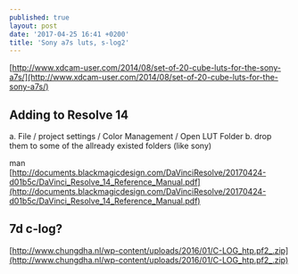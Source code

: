 ```yaml
---
published: true
layout: post
date: '2017-04-25 16:41 +0200'
title: 'Sony a7s luts, s-log2'
---
```

[http://www.xdcam-user.com/2014/08/set-of-20-cube-luts-for-the-sony-a7s/](http://www.xdcam-user.com/2014/08/set-of-20-cube-luts-for-the-sony-a7s/)

## Adding to Resolve 14

a. File / project settings / Color Management / Open LUT Folder
b. drop them to some of the allready existed folders (like sony)

man  
[http://documents.blackmagicdesign.com/DaVinciResolve/20170424-d01b5c/DaVinci_Resolve_14_Reference_Manual.pdf](http://documents.blackmagicdesign.com/DaVinciResolve/20170424-d01b5c/DaVinci_Resolve_14_Reference_Manual.pdf)

## 7d c-log?
[http://www.chungdha.nl/wp-content/uploads/2016/01/C-LOG_htp.pf2_.zip](http://www.chungdha.nl/wp-content/uploads/2016/01/C-LOG_htp.pf2_.zip)
